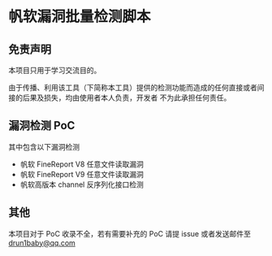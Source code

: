 # 帆软漏洞批量检测脚本

## 免责声明

本项目只用于学习交流目的。

由于传播、利用该工具（下简称本工具）提供的检测功能而造成的任何直接或者间接的后果及损失，均由使用者本人负责，开发者 不为此承担任何责任。

## 漏洞检测 PoC

其中包含以下漏洞检测



- 帆软 FineReport V8 任意文件读取漏洞
- 帆软 FineReport V9 任意文件读取漏洞
- 帆软高版本 channel 反序列化接口检测



## 其他

本项目对于 PoC 收录不全，若有需要补充的 PoC 请提 issue 或者发送邮件至 drun1baby@qq.com